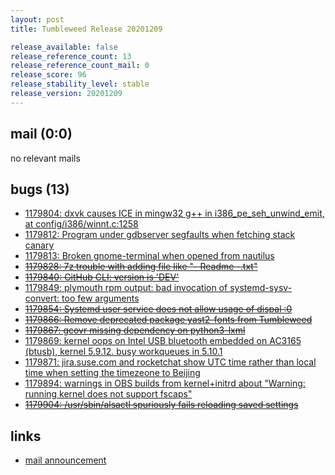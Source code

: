 ```yaml
---
layout: post
title: Tumbleweed Release 20201209

release_available: false
release_reference_count: 13
release_reference_count_mail: 0
release_score: 96
release_stability_level: stable
release_version: 20201209
---
```


## mail (0:0)

no relevant mails

## bugs (13)

<!--more-->

- [1179804: dxvk causes ICE in mingw32 g++ in i386_pe_seh_unwind_emit, at config/i386/winnt.c:1258](https://bugzilla.opensuse.org/show_bug.cgi?id=1179804)
- [1179812: Program under gdbserver segfaults when fetching stack canary](https://bugzilla.opensuse.org/show_bug.cgi?id=1179812)
- [1179813: Broken gnome-terminal when opened from nautilus](https://bugzilla.opensuse.org/show_bug.cgi?id=1179813)
- ~~[1179828: 7z trouble with adding file like "- Readme -.txt"](https://bugzilla.opensuse.org/show_bug.cgi?id=1179828)~~
- ~~[1179840: GitHub CLI: version is 'DEV'](https://bugzilla.opensuse.org/show_bug.cgi?id=1179840)~~
- [1179849: plymouth  rpm output: bad invocation of systemd-sysv-convert: too few arguments](https://bugzilla.opensuse.org/show_bug.cgi?id=1179849)
- ~~[1179854: Systemd user service does not allow usage of dispal :0](https://bugzilla.opensuse.org/show_bug.cgi?id=1179854)~~
- ~~[1179866: Remove deprecated package yast2-fonts from Tumbleweed](https://bugzilla.opensuse.org/show_bug.cgi?id=1179866)~~
- ~~[1179867: gcovr missing dependency on python3-lxml](https://bugzilla.opensuse.org/show_bug.cgi?id=1179867)~~
- [1179869: kernel oops on Intel USB bluetooth embedded on AC3165 (btusb), kernel 5.9.12. busy workqueues in 5.10.1](https://bugzilla.opensuse.org/show_bug.cgi?id=1179869)
- [1179871: jira.suse.com and rocketchat show UTC time rather than local time when setting the timezeone to Beijing](https://bugzilla.opensuse.org/show_bug.cgi?id=1179871)
- [1179894: warnings in OBS builds from kernel+initrd about "Warning: running kernel does not support fscaps"](https://bugzilla.opensuse.org/show_bug.cgi?id=1179894)
- ~~[1179904: /usr/sbin/alsactl spuriously fails reloading saved settings](https://bugzilla.opensuse.org/show_bug.cgi?id=1179904)~~



## links

- [mail announcement](https://lists.opensuse.org/archives/list/factory@lists.opensuse.org/thread/PSJSOC3KMDZVIGEQHKV7SUKAEVSG7GS7)
